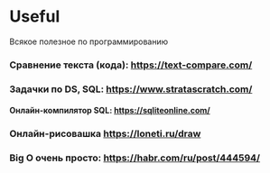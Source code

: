 # Useful
Всякое полезное по программированию
### Сравнение текста (кода): https://text-compare.com/
### Задачки по DS, SQL: https://www.stratascratch.com/
#### Онлайн-компилятор SQL: https://sqliteonline.com/
### Онлайн-рисовашка https://loneti.ru/draw
### Big O очень просто: https://habr.com/ru/post/444594/
### 
